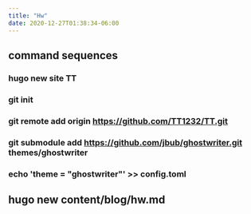 ```yaml
---
title: "Hw"
date: 2020-12-27T01:38:34-06:00
---
```


## command sequences
### hugo new site TT
### git init
### git remote add origin https://github.com/TT1232/TT.git
### git submodule add https://github.com/jbub/ghostwriter.git themes/ghostwriter
### echo 'theme = "ghostwriter"' >> config.toml
## hugo new content/blog/hw.md
